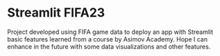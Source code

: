 # Streamlit FIFA23

Project developed using FIFA game data to deploy an app with Streamlit basic features learned from a course by Asimov Academy.
Hope I can enhance in the future with some data visualizations and other features.
